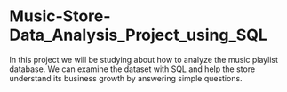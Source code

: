 # Music-Store-Data_Analysis_Project_using_SQL
In this project we will be studying about how to analyze the music playlist database. We can examine the dataset with SQL and help the store understand its business growth by answering simple questions.
